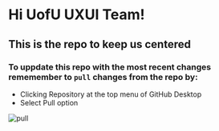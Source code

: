 # Hi UofU UXUI Team! 
## This is the repo to keep us centered 

### To uppdate this repo with the most recent changes rememember to `pull` changes from the repo by: 
- Clicking Repository at the top menu of GitHub Desktop 
- Select Pull option 

![pull](./pull.png)
